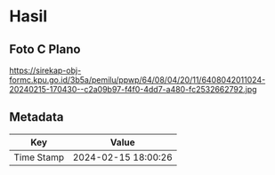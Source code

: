 # Hasil

## Foto C Plano

https://sirekap-obj-formc.kpu.go.id/3b5a/pemilu/ppwp/64/08/04/20/11/6408042011024-20240215-170430--c2a09b97-f4f0-4dd7-a480-fc2532662792.jpg


## Metadata

| Key        | Value               |
| ---------- | ------------------- |
| Time Stamp | 2024-02-15 18:00:26 |



